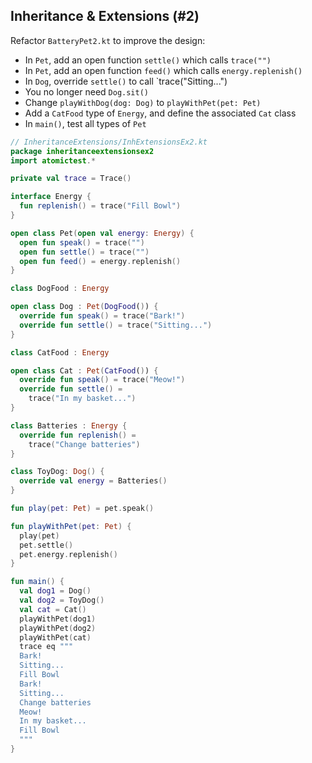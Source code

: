 ## Inheritance & Extensions (#2)

Refactor `BatteryPet2.kt` to improve the design:

- In `Pet`, add an open function `settle()` which calls `trace("")`
- In `Pet`, add an open function `feed()` which calls `energy.replenish()`
- In `Dog`, override `settle()` to call `trace("Sitting...")
- You no longer need `Dog.sit()`
- Change `playWithDog(dog: Dog)` to `playWithPet(pet: Pet)`
- Add a `CatFood` type of `Energy`, and define the associated `Cat` class
- In `main()`, test all types of `Pet`

```kotlin
// InheritanceExtensions/InhExtensionsEx2.kt
package inheritanceextensionsex2
import atomictest.*

private val trace = Trace()

interface Energy {
  fun replenish() = trace("Fill Bowl")
}

open class Pet(open val energy: Energy) {
  open fun speak() = trace("")
  open fun settle() = trace("")
  open fun feed() = energy.replenish()
}

class DogFood : Energy

open class Dog : Pet(DogFood()) {
  override fun speak() = trace("Bark!")
  override fun settle() = trace("Sitting...")
}

class CatFood : Energy

open class Cat : Pet(CatFood()) {
  override fun speak() = trace("Meow!")
  override fun settle() =
    trace("In my basket...")
}

class Batteries : Energy {
  override fun replenish() =
    trace("Change batteries")
}

class ToyDog: Dog() {
  override val energy = Batteries()
}

fun play(pet: Pet) = pet.speak()

fun playWithPet(pet: Pet) {
  play(pet)
  pet.settle()
  pet.energy.replenish()
}

fun main() {
  val dog1 = Dog()
  val dog2 = ToyDog()
  val cat = Cat()
  playWithPet(dog1)
  playWithPet(dog2)
  playWithPet(cat)
  trace eq """
  Bark!
  Sitting...
  Fill Bowl
  Bark!
  Sitting...
  Change batteries
  Meow!
  In my basket...
  Fill Bowl
  """
}
```